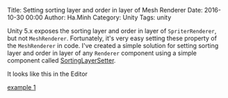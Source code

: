 Title: Setting sorting layer and order in layer of Mesh Renderer
Date: 2016-10-30 00:00
Author: Ha.Minh
Category: Unity
Tags: unity

Unity 5.x exposes the sorting layer and order in layer of `SpriterRenderer`, but not `MeshRenderer`. Fortunately, it's very easy setting these property of the `MeshRenderer` in code. I've created a simple solution for setting sorting layer and order in layer of any `Renderer` component using a simple component called [SortingLayerSetter](https://github.com/minhhh/unity-sortinglayer-setter).

It looks like this in the Editor

[example 1](https://github.com/minhhh/unity-sortinglayer-setter/blob/master/images/example1.png)
